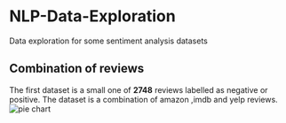 # NLP-Data-Exploration

Data exploration for some sentiment analysis datasets

## Combination of reviews

The first dataset is a small one of **2748** reviews labelled as negative or positive.
The dataset is a combination of amazon ,imdb and yelp reviews.
![pie chart](https://github.com/fabianhoegger/NLP-Data-Exploration/tree/main/datasets/Combination/cobination_pie_chart.png "Label distribution")
